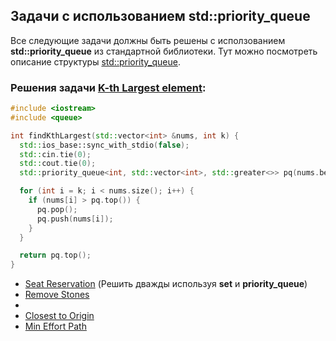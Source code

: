 ## Задачи с использованием std::priority_queue
Все следующие задачи должны быть решены с исползованием **std::priority_queue** из стандартной библиотеки.
Тут можно посмотреть описание структуры [std::priority_queue](https://en.cppreference.com/w/cpp/container/priority_queue).
### Решения задачи [K-th Largest element](https://leetcode.com/problems/kth-largest-element-in-an-array/):
```c++
#include <iostream>
#include <queue>

int findKthLargest(std::vector<int> &nums, int k) {
  std::ios_base::sync_with_stdio(false);
  std::cin.tie(0);
  std::cout.tie(0);
  std::priority_queue<int, std::vector<int>, std::greater<>> pq(nums.begin(), nums.begin() + k);

  for (int i = k; i < nums.size(); i++) {
    if (nums[i] > pq.top()) {
      pq.pop();
      pq.push(nums[i]);
    }
  }

  return pq.top();
}
```

* [Seat Reservation](https://leetcode.com/problems/seat-reservation-manager/) (Решить дважды используя **set** и **priority_queue**)
* [Remove Stones](https://leetcode.com/problems/remove-stones-to-minimize-the-total/)
* 
* [Closest to Origin](https://leetcode.com/problems/k-closest-points-to-origin/)
* [Min Effort Path](https://leetcode.com/problems/path-with-minimum-effort/)
